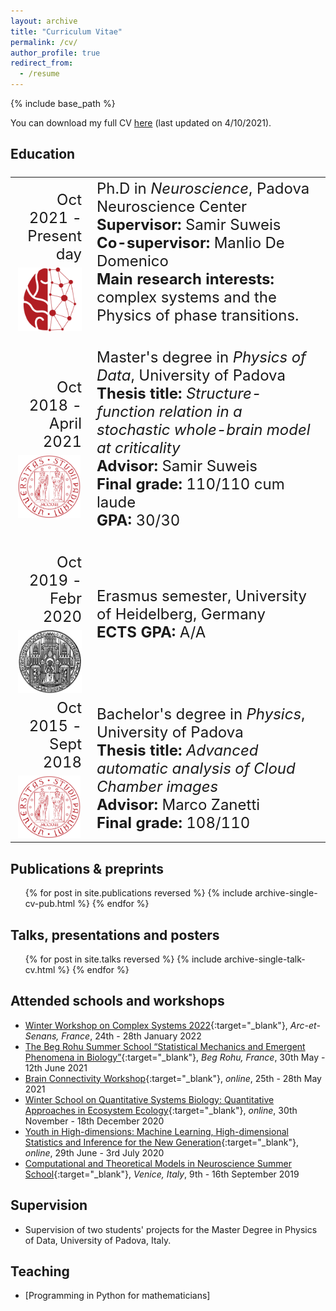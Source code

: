 ```yaml
---
layout: archive
title: "Curriculum Vitae"
permalink: /cv/
author_profile: true
redirect_from:
  - /resume
---
```


{% include base_path %}

You can download my full CV [here](/files/CV.pdf) (last updated on 4/10/2021).

<!-- ## Research experience
<font size="5">
<table>
  <tr>
    <td width="25%"><div align="right">Sept - Dec 2022<br>
    <img src='/images/tubingen.png' style="padding-top:7px; display: block; margin-right:20px;" width="150"></div>
    </td>
    <td width="75%">Visiting Ph.D. student, Self-organization and optimality in neuronal networks group, University of Tübingen, Tübingen, Germany<br>
       <b>Supervisor:</b> Anna Levina<br>
   </td>
  </tr>

  <tr>
    <td width="25%"><div align="right">June - July 2022<br>
	  <img src='/images/mpipks.png' style="padding-top:7px; display: block; margin-right:15px;" width="150"></div>
    </td>
    <td width="75%">Visiting Ph.D. student, Max Planck Institute for the Physics of Complex Systems, Dresden, Germany<br>
	     <b>Supervisor:</b> Daniel M. Busiello<br>
   </td>
  </tr>
</table>
</font> -->


## Education
<font size="5">
<table>
  <tr>
    <td width="25%"><div align="right">Oct 2021 - Present day<br>
	  <img src='/images/PNC.png' style="padding-top:7px;display: block;margin-right:15px;" width="150"></div>
    </td>
    <td width="75%">Ph.D in <i>Neuroscience</i>, Padova Neuroscience Center<br>
	     <b>Supervisor:</b> Samir Suweis<br>
		   <b>Co-supervisor:</b> Manlio De Domenico<br>
       <b>Main research interests:</b> complex systems and the Physics of phase transitions.<br><br>
   </td>
  </tr>
  <tr>
    <td width="25%"><div align="right">Oct 2018 - April 2021<br>
		<img src="/images/unipd.png" style="padding-top: 7px;display: block;margin-right:35px;" width="100"></div></td>
		<td width="75%">Master's degree in <i>Physics of Data</i>, University of Padova<br>
      <b>Thesis title:</b> <i>Structure-function relation in a stochastic whole-brain model at criticality</i><br>
	 		<b>Advisor:</b> Samir Suweis<br>
      <b>Final grade:</b> 110/110 cum laude<br>
      <b>GPA:</b> 30/30<br><br>
    </td>
  </tr>
  <tr>
    <td width="25%"><div align="right">Oct 2019 - Febr 2020<br>
		<img src="/images/heidelberg_black.png" style="padding-top: 7px;display: block;margin-right:25px;" width="120"></div></td>
		<td width="75%">Erasmus semester, University of Heidelberg, Germany<br>
      <b>ECTS GPA:</b> A/A<br><br>
    </td>
  </tr>
  <tr>
    <td width="25%"><div align="right">Oct 2015 - Sept 2018<br>
			<img src="/images/unipd.png" style="padding-top: 7px;display: block;margin-right:35px;" width="100"></div></td>
		<td width="75%">Bachelor's degree in <i>Physics</i>, University of Padova<br>
      <b>Thesis title:</b> <i>Advanced automatic analysis of Cloud Chamber images</i><br>
	 		<b>Advisor:</b> Marco Zanetti<br>
      <b>Final grade:</b> 108/110<br>
    </td>
  </tr>
</table>
</font>

## Publications & preprints
  <ul>{% for post in site.publications reversed %}
    {% include archive-single-cv-pub.html %}
  {% endfor %}</ul>

<!-- >
## Organized conferences
* [Robustness, Adaptability and Critical Transitions in Living Systems Satellite](https://liphlab.github.io/REACT2021){:target="_blank"}, *Conference on Complex Systems 2021, Lyon, France*, 27th October 2021
-->

## Talks, presentations and posters
  <ul>{% for post in site.talks reversed %}
    {% include archive-single-talk-cv.html %}
  {% endfor %}</ul>

## Attended schools and workshops
* [Winter Workshop on Complex Systems 2022](https://wwcs2022.github.io/){:target="_blank"}<!--_-->, *Arc-et-Senans, France*, 24th - 28th January 2022
* [The Beg Rohu Summer School “Statistical Mechanics and Emergent
Phenomena in Biology”](https://www.ipht.fr/Meetings/BegRohu2021/index.html){:target="_blank"}<!--_-->, *Beg Rohu, France*, 30th May - 12th June 2021
* [Brain Connectivity Workshop](https://www.physicsoflife.org.uk/physics-of-brains.html){:target="_blank"}<!--_-->, *online*, 25th - 28th May 2021
* [Winter School on Quantitative Systems Biology: Quantitative Approaches in Ecosystem Ecology](http://indico.ictp.it/event/9131/){:target="_blank"}<!--_-->, *online*, 30th November - 18th December 2020
* [Youth in High-dimensions: Machine Learning, High-dimensional Statistics and Inference for the New Generation](http://indico.ictp.it/event/9409/){:target="_blank"}<!--_-->, *online*, 29th June - 3rd July 2020
* [Computational and Theoretical Models in Neuroscience Summer School](https://liphlab.github.io/ContamiNeuro/){:target="_blank"}<!--_-->, *Venice, Italy*, 9th - 16th September 2019

<!-- 
## Honors and awards
* **SECS grant**, provided by the Young Researcher in Complex Systems Society.
* **Physical Review Letters Editors' Suggestion and [Physics Viewpoint](https://physics.aps.org/articles/v14/162){:target="_blank"}** for the paper "Mutual information disentangles interactions from changing environments"
* **Best Poster Award** at SMEEB 2021 for the poster "Modeling the emergence of scale-free fire outbreaks in Australia"
* **Graduate Alumni Award**, best student to graduate in a Master of Science at the University of Padova, academic year 2018/2019
-->

## Supervision
<!-- * Supervision of one student's thesis for the Master Degree in Physics of Data, University of Padova, Italy. -->
* Supervision of two students' projects for the Master Degree in Physics of Data, University of Padova, Italy.


## Teaching
* [Programming in Python for mathematicians]
  
<!-- Talks
======
  <ul>{% for post in site.talks %}
    {% include archive-single-talk-cv.html %}
  {% endfor %}</ul>
  
Teaching
======
  <ul>{% for post in site.teaching %}
    {% include archive-single-cv.html %}
  {% endfor %}</ul>
  
Service and leadership
======
* Currently signed in to 43 different slack teams
-->